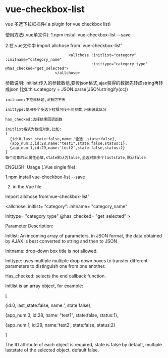 # vue-checkbox-list
vue 多选下拉框插件( a  plugin for vue checkbox list)

使用方法(.vue单文件):
1.npm install vue-checkbox-list --save

2.在.vue文件中
  import allchose from 'vue-checkbox-list'

					    		<allchose :initlist="category" :initname="category_name" 
					    		          :inittype="category_type" @has_checked="get_selected">
				          </allchose>


参数说明:
    initlist:传入的参数数组,要传json格式,ajax获得的数据先转成string再转成json
              比如this.category = JSON.parse(JSON.stringify(cc)) 
              
    initname:下拉框标题,没有可不传
    
    inittype:使用多个多选下拉框可传不同参数,用来彼此区分
    
    has_checked:选择结束回调函数
    
    initlist格式为数组对象,比如:
    [
      {id:0,last_state:false,name:'全选',state:false},
      {app_num:3,id:28,name:"test1",state:false,status:1},
      {app_num:1,id:29,name:'test2',state:false,status:2}
    ]
    每个对象的id属性必填,state默认为false,全选对象多个laststate,默认false
    
   
ENGLISH:
Usage (.Vue single file):

1.npm install vue-checkbox-list --save



2. in the.Vue file

Import allchose from'vue-checkbox-list'



<allchose: initlist= "category": initname= "category_name"

Inittype= "category_type" @has_checked= "get_selected" >

</allchose>



Parameter Description:

Initlist: An incoming array of parameters, in JSON format, the data obtained by AJAX is best converted to string and then to JSON

Initname: drop-down box title is not allowed.

Inittype: uses multiple multiple drop down boxes to transfer different parameters to distinguish one from one another.

Has_checked: selects the end callback function.



Initlist is an array object, for example:

[

{id:0, last_state:false, name:', state:false},

{app_num:3, id:28, name: "test1", state:false, status:1},

{app_num:1, id:29, name:'test2', state:false, status:2}

]

The ID attribute of each object is required, state is false by default, multiple laststate of the selected object, default false.
